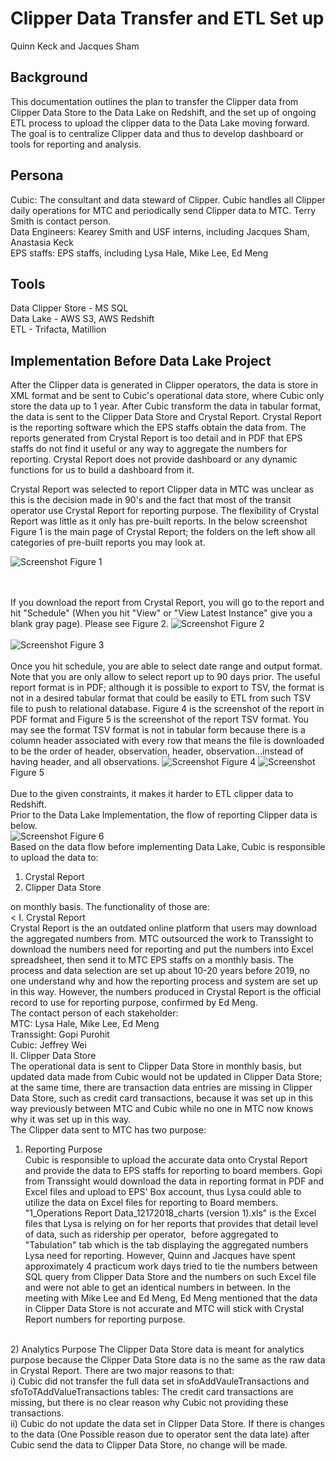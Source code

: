 # Clipper Data Transfer and ETL Set up
Quinn Keck and Jacques Sham<br>

## Background

This documentation outlines the plan to transfer the Clipper data from Clipper Data Store to the Data Lake on Redshift, and the set up of ongoing ETL process to upload the clipper data to the Data Lake moving forward. The goal is to centralize Clipper data and thus to develop dashboard or tools for reporting and analysis. 

## Persona
Cubic: The consultant and data steward of Clipper. Cubic handles all Clipper daily operations for MTC and periodically send Clipper data to MTC. Terry Smith is contact person.
<br>
Data Engineers: Kearey Smith and USF interns, including Jacques Sham, Anastasia Keck
<br>
EPS staffs: EPS staffs, including Lysa Hale, Mike Lee, Ed Meng

## Tools
Data Clipper Store - MS SQL<br>
Data Lake - AWS S3, AWS Redshift<br>
ETL - Trifacta, Matillion<br>

## Implementation Before Data Lake Project
After the Clipper data is generated in Clipper operators, the data is store in XML format and be sent to Cubic's operational data store, where Cubic only store the data up to 1 year. After Cubic transform the data in tabular format, the data is sent to the Clipper Data Store and Crystal Report. Crystal Report is the reporting software which the EPS staffs obtain the data from. The reports generated from Crystal Report is too detail and in PDF that EPS staffs do not find it useful or any way to aggregate the numbers for reporting. Crystal Report does not provide dashboard or any dynamic functions for us to build a dashboard from it.
<br>

Crystal Report was selected to report Clipper data in MTC was unclear as this is the decision made in 90's and the fact that most of the transit operator use Crystal Report for reporting purpose. The flexibility of Crystal Report was little as it only has pre-built reports. In the below screenshot Figure 1 is the main page of Crystal Report; the folders on the left show all categories of pre-built reports you may look at.
<br>

![Screenshot](image/fig1.png)
Figure 1

<br><br>
If you download the report from Crystal Report, you will go to the report and hit "Schedule" (When you hit "View" or "View Latest Instance" give you a blank gray page). Please see Figure 2.
![Screenshot](image/fig2.png)
Figure 2
<br><br>
![Screenshot](image/fig3.png)
Figure 3
<br><br>
Once you hit schedule, you are able to select date range and output format. Note that you are only allow to select report up to 90 days prior. The useful report format is in PDF; although it is possible to export to TSV, the format is not in a desired tabular format that could be easily to ETL from such TSV file to push to relational database. Figure 4 is the screenshot of the report in PDF format and Figure 5 is the screenshot of the report TSV format. You may see the format TSV format is not in tabular form because there is a column header associated with every row that means the file is downloaded to be the order of header, observation, header, observation...instead of having header, and all observations.
![Screenshot](image/fig4.png)
Figure 4
![Screenshot](image/fig5.png)
Figure 5
<br><br>
Due to the given constraints, it makes it harder to ETL clipper data to Redshift.<br>
Prior to the Data Lake Implementation, the flow of reporting Clipper data is below.<br>
![Screenshot](image/fig6.png)
Figure 6
<br>
Based on the data flow before implementing Data Lake, Cubic is responsible to upload the data to:<br>
1) Crystal Report<br>
2) Clipper Data Store<br>

on monthly basis. The functionality of those are:<br><
I. Crystal Report<br>
	Crystal Report is the an outdated online platform that users may download the aggregated numbers from. MTC outsourced the work to Transsight to download the numbers need for reporting and put the numbers into Excel spreadsheet, then send it to MTC EPS staffs on a monthly basis. The process and data selection are set up about 10-20 years before 2019, no one understand why and how the reporting process and system are set up in this way. However, the numbers produced in Crystal Report is the official record to use for reporting purpose, confirmed by Ed Meng.<br>
	The contact person of each stakeholder:<br>
	MTC: Lysa Hale, Mike Lee, Ed Meng<br>
	Transsight: Gopi Purohit<br>
	Cubic: Jeffrey Wei<br>
II. Clipper Data Store<br>
	The operational data is sent to Clipper Data Store in monthly basis, but updated data made from Cubic would not be updated in Clipper Data Store; at the same time, there are transaction data entries are missing in Clipper Data Store, such as credit card transactions, because it was set up in this way previously between MTC and Cubic while no one in MTC now knows why it was set up in this way.<br>
The Clipper data sent to MTC has two purpose:<br>

1) Reporting Purpose<br>
	Cubic is responsible to upload the accurate data onto Crystal Report and provide the data to EPS staffs for reporting to board members. Gopi from Transsight would download the data in reporting format in PDF and Excel files and upload to EPS' Box account, thus Lysa could able to utilize the data on Excel files for reporting to Board members. "1_Operations Report Data_12172018_charts (version 1).xls" is the Excel files that Lysa is relying on for her reports that provides that detail level of data, such as ridership per operator,  before aggregated to "Tabulation" tab which is the tab displaying the aggregated numbers Lysa need for reporting. However, Quinn and Jacques have spent approximately 4 practicum work days tried to tie the numbers between SQL query from Clipper Data Store and the numbers on such Excel file and were not able to get an identical numbers in between. In the meeting with Mike Lee and Ed Meng, Ed Meng mentioned that the data in Clipper Data Store is not accurate and MTC will stick with Crystal Report numbers for reporting purpose.
<br>
2) Analytics Purpose
	The Clipper Data Store data is meant for analytics purpose because the Clipper Data Store data is no the same as the raw data in Crystal Report. There are two major reasons to that:<br>
	i) Cubic did not transfer the full data set in sfoAddVauleTransactions and sfoToTAddValueTransactions tables: The credit card transactions are missing, but there is no clear reason why Cubic not providing these transactions. <br>
	ii) Cubic do not update the data set in Clipper Data Store. If there is changes to the data (One Possible reason due to operator sent the data late) after Cubic send the data to Clipper Data Store, no change will be made.<br>